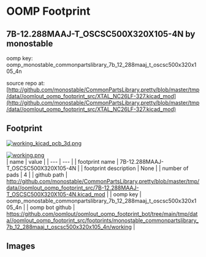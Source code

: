 # OOMP Footprint  
## 7B-12.288MAAJ-T_OSCSC500X320X105-4N  by monostable  
  
oomp key: oomp_monostable_commonpartslibrary_7b_12_288maaj_t_oscsc500x320x105_4n  
  
source repo at: [http://github.com/monostable/CommonPartsLibrary.pretty/blob/master/tmp/data//oomlout_oomp_footprint_src/XTAL_NC26LF-327.kicad_mod](http://github.com/monostable/CommonPartsLibrary.pretty/blob/master/tmp/data//oomlout_oomp_footprint_src/XTAL_NC26LF-327.kicad_mod)  
## Footprint  
  
[![working_kicad_pcb_3d.png](working_kicad_pcb_3d_600.png)](working_kicad_pcb_3d.png)  
  
[![working.png](working_600.png)](working.png)  
| name | value | 
| --- | --- | 
| footprint name | 7B-12.288MAAJ-T_OSCSC500X320X105-4N | 
| footprint description | None | 
| number of pads | 4 | 
| github path | http://github.com/monostable/CommonPartsLibrary.pretty/blob/master/tmp/data//oomlout_oomp_footprint_src/7B-12.288MAAJ-T_OSCSC500X320X105-4N.kicad_mod | 
| oomp key | oomp_monostable_commonpartslibrary_7b_12_288maaj_t_oscsc500x320x105_4n | 
| oomp bot github | https://github.com/oomlout/oomlout_oomp_footprint_bot/tree/main/tmp/data//oomlout_oomp_footprint_src/footprints/monostable_commonpartslibrary_7b_12_288maaj_t_oscsc500x320x105_4n/working | 
## Images  
